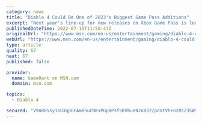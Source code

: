 ```yaml
---
category: news
title: "Diablo 4 Could Be One of 2023's Biggest Game Pass Additions"
excerpt: "Next year's line-up for new releases on Xbox Game Pass is looking strong, but Diablo 4 could be one of the most significant titles of 2023."
publishedDateTime: 2022-07-15T11:50:47Z
originalUrl: "https://www.msn.com/en-us/entertainment/gaming/diablo-4-could-be-one-of-2023s-biggest-game-pass-additions/ar-AAZCFRJ"
webUrl: "https://www.msn.com/en-us/entertainment/gaming/diablo-4-could-be-one-of-2023s-biggest-game-pass-additions/ar-AAZCFRJ"
type: article
quality: 67
heat: 67
published: false

provider:
  name: GameRant on MSN.com
  domain: msn.com

topics:
  - Diablo 4

secured: "V9nB85sy1oU3qpGFAmRSuCNKsPGpBPsf5KVhueNJn837/pdntVh+nz0sZ35WmPtlmeun4fAFHjLFFAFPeCqAeo8fb89QTmT8Vq01iuy3G6ReSoURBWrqxExZzZABwxdrL947NhCddmI8vOT5i+occddWF2RwlqNb1ztmQndUWOA+/XTlHmvqgQxr48sbSYVBzBgCLeyLZG0eS6p5yUpTLduFBobp/+M4JZ9eXbrIhK+yAxQfRyDVzU4YTySxSmMXHPFO9NbdAjSOj08LKtlml0O93LcFDwfyRGYfi39Ou2PE2l91xa1zvkbq4skSnbvuQKoqtgbLBWPX27O8aSM/iTkuS0us8jbNH2O2oTVw9pg=;Jz9XMVTF1vP/JGwy/yf1jA=="
---
```


